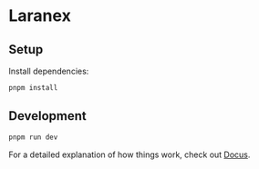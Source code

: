 # Laranex

## Setup

Install dependencies:

```bash
pnpm install
```

## Development

```bash
pnpm run dev
```


For a detailed explanation of how things work, check out [Docus](https://docus.dev).
